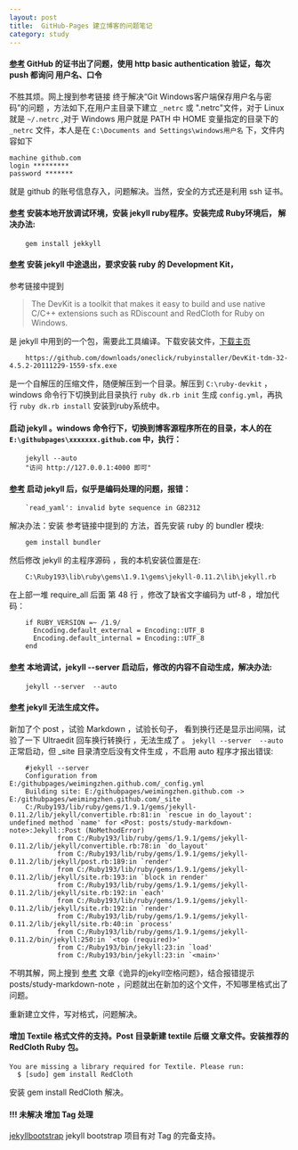 ```yaml
---
layout: post
title:  GitHub-Pages 建立博客的问题笔记
category: study
---
```


#### [参考](http://www.360doc.com/content/11/0707/06/2097544_132045287.shtml) GitHub 的证书出了问题，使用 http basic authentication 验证，每次 push 都询问 用户名、口令   
不胜其烦。网上搜到参考链接 终于解决“Git Windows客户端保存用户名与密码”的问题 ，方法如下,在用户主目录下建立 `_netrc` 或 ".netrc"文件，对于 Linux 就是 `~/.netrc` ,对于 Windows 用户就是 PATH 中 HOME 变量指定的目录下的 `_netrc` 文件，本人是在 `C:\Documents and Settings\windows用户名` 下，文件内容如下

    machine github.com
    login *********
    password *******

就是 github 的账号信息存入，问题解决。当然，安全的方式还是利用 ssh 证书。


#### [参考](https://github.com/mojombo/jekyll/wiki/install) 安装本地开放调试环境，安装 jekyll ruby程序。安装完成 Ruby环境后， 解决办法:

        gem install jekkyll
    
#### [参考](https://github.com/oneclick/rubyinstaller/wiki/Development-Kit) 安装 jekyll 中途退出，要求安装 ruby 的 Development Kit，
参考链接中提到 

>The DevKit is a toolkit that makes it easy to build and use native C/C++ extensions such as RDiscount and RedCloth for Ruby on Windows.

是 jekyll 中用到的一个包，需要此工具编译。下载安装文件，[下载主页](http://rubyinstaller.org/downloads/)

        https://github.com/downloads/oneclick/rubyinstaller/DevKit-tdm-32-4.5.2-20111229-1559-sfx.exe

是一个自解压的压缩文件，随便解压到一个目录。解压到 `C:\ruby-devkit` ，windows 命令行下切换到此目录执行 `ruby dk.rb init` 生成 `config.yml`，再执行 `ruby dk.rb install` 安装到ruby系统中。
        
#### 启动 jekyll 。windows 命令行下，切换到博客源程序所在的目录，本人的在 `E:\githubpages\xxxxxxx.github.com` 中，执行：

        jekyll --auto
        "访问 http://127.0.0.1:4000 即可"

#### [参考](http://hi.baidu.com/rainchen/item/706773c0ea03f753ac00efef) 启动 jekyll 后，似乎是编码处理的问题，报错：

        `read_yaml': invalid byte sequence in GB2312 
         
解决办法：安装 参考链接中提到的 方法，首先安装 ruby 的 bundler 模块:

        gem install bundler
        
然后修改 jekyll 的主程序源码 ，我的本机安装位置是在:

        C:\Ruby193\lib\ruby\gems\1.9.1\gems\jekyll-0.11.2\lib\jekyll.rb  
        
在上部一堆 require_all 后面 第 48 行 ，修改了缺省文字编码为 utf-8 ，增加代码：

        if RUBY_VERSION =~ /1.9/
          Encoding.default_external = Encoding::UTF_8
          Encoding.default_internal = Encoding::UTF_8
        end  


#### [参考](https://github.com/mojombo/jekyll/issues/634) 本地调试，jekyll --server 启动后，修改的内容不自动生成，解决办法:

        jekyll --server  --auto
        
#### [参考](http://www.cnblogs.com/heart-runner/archive/2012/02/14/2351136.html) jekyll 无法生成文件。

新加了个 post ，试验 Markdown ，试验长句子， 看到换行还是显示出间隔，试验了一下 Ultraedit 回车换行转换行 ，无法生成了 。
`jekyll --server  --auto` 正常启动，但 _site 目录清空后没有文件生成 ，不启用 auto 程序才报出错误:

        #jekyll --server
        Configuration from E:/githubpages/weimingzhen.github.com/_config.yml
        Building site: E:/githubpages/weimingzhen.github.com -> E:/githubpages/weimingzhen.github.com/_site
        C:/Ruby193/lib/ruby/gems/1.9.1/gems/jekyll-0.11.2/lib/jekyll/convertible.rb:81:in `rescue in do_layout': undefined method `name' for <Post: posts/study-markdown-note>:Jekyll::Post (NoMethodError)
                from C:/Ruby193/lib/ruby/gems/1.9.1/gems/jekyll-0.11.2/lib/jekyll/convertible.rb:78:in `do_layout'
                from C:/Ruby193/lib/ruby/gems/1.9.1/gems/jekyll-0.11.2/lib/jekyll/post.rb:189:in `render'
                from C:/Ruby193/lib/ruby/gems/1.9.1/gems/jekyll-0.11.2/lib/jekyll/site.rb:193:in `block in render'
                from C:/Ruby193/lib/ruby/gems/1.9.1/gems/jekyll-0.11.2/lib/jekyll/site.rb:192:in `each'
                from C:/Ruby193/lib/ruby/gems/1.9.1/gems/jekyll-0.11.2/lib/jekyll/site.rb:192:in `render'
                from C:/Ruby193/lib/ruby/gems/1.9.1/gems/jekyll-0.11.2/lib/jekyll/site.rb:40:in `process'
                from C:/Ruby193/lib/ruby/gems/1.9.1/gems/jekyll-0.11.2/bin/jekyll:250:in `<top (required)>'
                from C:/Ruby193/bin/jekyll:23:in `load'
                from C:/Ruby193/bin/jekyll:23:in `<main>'

不明其解，网上搜到 [参考](http://www.cnblogs.com/heart-runner/archive/2012/02/14/2351136.html) 文章《诡异的jekyll空格问题》，结合报错提示 posts/study-markdown-note ，问题就出在新加的这个文件，不知哪里格式出了问题。

重新建立文件，写对格式，问题解决。

#### 增加 Textile 格式文件的支持。Post 目录新建 textile 后缀 文章文件。安装推荐的 RedCloth Ruby 包。

    You are missing a library required for Textile. Please run:  
      $ [sudo] gem install RedCloth
      
安装 gem install RedCloth 解决。

     
#### !!! 未解决 增加 Tag 处理

[jekyllbootstrap](http://jekyllbootstrap.com/) jekyll bootstrap  项目有对 Tag 的完备支持。


        



